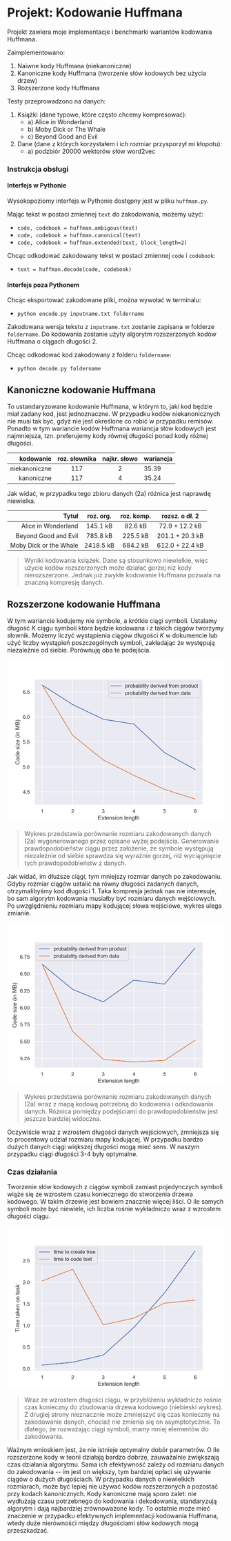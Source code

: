 # Projekt: Kodowanie Huffmana
Projekt zawiera moje implementacje i benchmarki wariantów kodowania Huffmana.

Zaimplementowano:
1. Naiwne kody Huffmana (niekanoniczne)
2. Kanoniczne kody Huffmana (tworzenie słów kodowych bez użycia drzew)
3. Rozszerzone kody Huffmana

Testy przeprowadzono na danych:
1. Książki (dane typowe, które często chcemy kompresować):
    * a) Alice in Wonderland
    * b) Moby Dick or The Whale
    * c) Beyond Good and Evil
2. Dane (dane z których korzystałem i ich rozmiar przysporzył mi kłopotu):
    * a) podzbiór 20000 wektorów słów word2vec

### Instrukcja obsługi
#### Interfejs w Pythonie
Wysokopoziomy interfejs w Pythonie dostępny jest w pliku `huffman.py`.

Mając tekst w postaci zmiennej `text` do zakodowania, możemy użyć:
* `code, codebook = huffman.ambigous(text)`
* `code, codebook = huffman.canonical(text)`
* `code, codebook = huffman.extended(text, block_length=2)`

Chcąc odkodować zakodowany tekst w postaci zmiennej `code` i `codebook`:
* `text = huffman.decode(code, codebook)`

#### Interfejs poza Pythonem
Chcąc eksportować zakodowane pliki, można wywołać w terminalu:
* `python encode.py inputname.txt foldername`

Zakodowana wersja tekstu z `inputname.txt` zostanie zapisana w folderze `foldername`. Do kodowania zostanie użyty algorytm rozszerzonych kodów Huffmana o ciągach długości 2.

Chcąc odkodować kod zakodowany z folderu `foldername`:
* `python decode.py foldername`


## Kanoniczne kodowanie Huffmana
To ustandaryzowane kodowanie Huffmana, w którym to, jaki kod będzie miał zadany kod, jest jednoznaczne. W przypadku kodów niekanonicznych nie musi tak być, gdyż nie jest określone co robić w przypadku remisów. Ponadto w tym wariancie kodów Huffmana wariancja słów kodowych jest najmniejsza, tzn. preferujemy kody równej długości ponad kody różnej długości. 

| kodowanie   | roz. słownika | najkr. słowo | wariancja |
| ---:        | :---: | :---: | --- |
| niekanoniczne  | 117 | 2 | 35.39 |
| kanoniczne     | 117 | 4 | 35.24 |

Jak widać, w przypadku tego zbioru danych (2a) różnica jest naprawdę niewielka.

| Tytuł | roz. org. | roz. komp. | rozsz. o dł. 2 |
| ---: | :---: | :---: | :---: |
| Alice in Wonderland | 145.1 kB | 82.6 kB | 72.9 + 12.2 kB |
| Beyond Good and Evil | 785.8 kB | 225.5 kB | 201.1 + 20.3 kB |
| Moby Dick or the Whale | 2418.5 kB | 684.2 kB | 612.0 + 22.4 kB |
> Wyniki kodowania książek. Dane są stosunkowo niewielkie, więc użycie kodów rozszerzonych może działać gorzej niż kody nierozszerzone. Jednak już zwykłe kodowanie Huffmana pozwala na znaczną kompresję danych.

## Rozszerzone kodowanie Huffmana
W tym wariancie kodujemy nie symbole, a krótkie ciągi symboli. Ustalamy długość _K_ ciągu symboli która będzie kodowana i z takich ciągów tworzymy słownik. Możemy liczyć wystąpienia ciągów długości _K_ w dokumencie lub użyć liczby wystąpień poszczególnych symboli, zakładając że występują niezależnie od siebie. Porównuję oba te podejścia.

![](plots/extended.png)
> Wykres przedstawia porównanie rozmiaru zakodowanych danych (2a) wygenerowanego przez opisane wyżej podejścia. Generowanie prawdopodobieństw ciągu przez założenie, że symbole występują niezależnie od siebie sprawdza się wyraźnie gorzej, niż wyciągnięcie tych prawdopodobieństw z danych.

Jak widać, im dłuższe ciągi, tym mniejszy rozmiar danych po zakodowaniu. Gdyby rozmiar ciągów ustalić na równy długości zadanych danych, otrzymalibyśmy kod długości 1. Taka kompresja jednak nas nie interesuje, bo sam algorytm kodowania musiałby być rozmiaru danych wejściowych. Po uwzględnieniu rozmiaru mapy kodującej słowa wejściowe, wykres ulega zmianie.

![](plots/extended_with_codebook.png)
> Wykres przedstawia porównanie rozmiaru zakodowanych danych (2a) wraz z mapą kodową potrzebną do kodowania i odkodowania danych. Różnica pomiędzy podejściami do prawdopodobieństw jest jeszcze bardziej widoczna.

Oczywiście wraz z wzrostem długości danych wejściowych, zmniejsza się to procentowy udział rozmiaru mapy kodującej. W przypadku bardzo dużych danych ciągi większej długości mogą mieć sens. W naszym przypadku ciągi długości 3-4 były optymalne.

### Czas działania
Tworzenie słów kodowych z ciągów symboli zamiast pojedynczych symboli wiąże się ze wzrostem czasu koniecznego do stworzenia drzewa kodowego. W takim drzewie jest bowiem znacznie więcej liści. O ile samych symboli może być niewiele, ich liczba rośnie wykładniczo wraz z wzrostem długości ciągu.

![](plots/extended_time.png)
> Wraz ze wzrostem długości ciągu, w przybliżeniu wykładniczo rośnie czas konieczny do zbudowania drzewa kodowego (niebieski wykres). Z drugiej strony nieznacznie może zmniejszyć się czas konieczny na zakodowanie danych, chociaż nie zmienia się on asymptotycznie. To dlatego, że rozważając ciągi symboli, mamy mniej elementów do zakodowania.

Ważnym wnioskiem jest, że nie istnieje optymalny dobór parametrów. O ile rozszerzone kody w teorii działają bardzo dobrze, zauważalnie zwiększają czas działania algorytmu. Sama ich efektywność zależy od rozmiaru danych do zakodowania -- im jest on większy, tym bardziej opłaci się używanie ciągów o dużych długościach. W przypadku danych o niewielkich rozmiarach, może być lepiej nie używać kodów rozszerzonych a pozostać przy kodach kanonicznych. Kody kanoniczne mają sporo zalet: nie wydłużają czasu potrzebnego do kodowania i dekodowania, standaryzują algorytm i dają najbardziej zrównoważone kody. To ostatnie może mieć znaczenie w przypadku efektywnych implementacji kodowania Huffmana, wtedy duże nierówności między długościami słów kodowych mogą przeszkadzać.